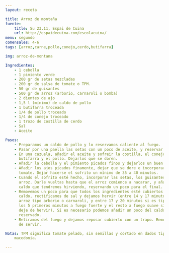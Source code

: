 ```yaml
---
layout: receta

title: Arroz de montaña
fuente:
    title: Su 23.11, Espai de Cuina
    url: http://espaidecuina.com/escolacuina/
menu: segundo
comensales: 4-6
tags: [arroz,carne,pollo,conejo,cerdo,butifarra]

img: arroz-de-montana

Ingredientes:
    - 1 cebolla
    - 1 pimiento verde
    - 200 gr de setas mezcladas
    - 200 gr de salsa de tomate o TPM.
    - 50 gr de guisantes
    - 500 gr de arroz (arborio, carnaroli o bomba)
    - 2 dientes de ajo
    - 1,5 l (mínimo) de caldo de pollo
    - 1 butifarra troceada
    - 1/4 de pollo troceado
    - 1/4 de conejo troceado
    - 1 trozo de costilla de cerdo
    - Sal
    - Aceite

Pasos:
    - Preparamos un caldo de pollo y lo reservamos caliente al fuego.
    - Pasar por una paella las setas con un poco de aceite, y reservar.
    - En una cazuela, añadir el aceite y sofreir la costilla, el conejo, la
      butifarra y el pollo. Dejarlos que se doren.
    - Añadir la cebolla y el pimiento picados finos y dejarlos un buen rato.
    - Añadir los ajos picados finamente, dejar que se dore e incorporar el
      tomate. Dejar hacerse el sofrito un mínimo de 35 a 40 minutos.
    - Cuando el sofrito esté hecho, incorporar las setas, los guisantes y el
      arroz. Darle vueltas hasta que el arroz comience a nacarar, y añadir el
      caldo que tendremos hirviendo, reservando un poco para el final.
    - Removemos un poco para que todos los ingredientes esté cubiertos por el
      caldo, rectificamos de sal y dejamos hervir (entre 14 y 17 minutos si es
      arroz tipo arborio o carnaroli, y entre 17 y 20 minutos si es tipo bomba;
      los 5 primeros minutos a fuego fuerte y el resto a fuego suave sin que
      deje de hervir). Si es necesario podemos añadir un poco del caldo
      reservado.
    - Retiramos del fuego y dejamos reposar cubierto con un trapo. Remover antes
      de servir.

Notas: TPM significa tomate pelado, sin semillas y cortado en dados tipo
    macedonia.

---
```

